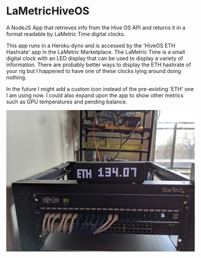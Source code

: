 # LaMetricHiveOS
A NodeJS App that retrieves info from the Hive OS API and returns it in a format readable by LaMetric Time digital clocks.

This app runs in a Heroku dyno and is accessed by the 'HiveOS ETH Hashrate' app in the LaMetric Marketplace.  The LaMetric Time is a small digital clock with an LED display that can be used to display a variety of information.  There are probably better ways to display the ETH hashrate of your rig but I happened to have one of these clocks lying around doing nothing.  

In the future I might add a custom icon instead of the pre-existing 'ETH' one I am using now.  I could also expand upon the app to show other metrics such as GPU temperatures and pending balance.

![Example](example.jpg?raw=true "Example")
